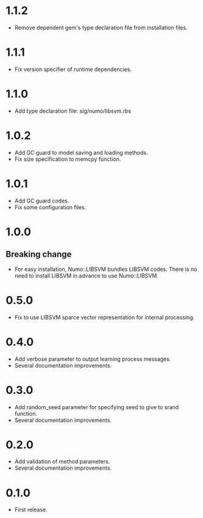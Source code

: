 # 1.1.2
- Remove dependent gem's type declaration file from installation files.

# 1.1.1
- Fix version specifier of runtime dependencies.

# 1.1.0
- Add type declaration file: sig/numo/libsvm.rbs

# 1.0.2
- Add GC guard to model saving and loading methods.
- Fix size specification to memcpy function.

# 1.0.1
- Add GC guard codes.
- Fix some configuration files.

# 1.0.0
## Breaking change
- For easy installation, Numo::LIBSVM bundles LIBSVM codes.
There is no need to install LIBSVM in advance to use Numo::LIBSVM.

# 0.5.0
- Fix to use LIBSVM sparce vector representation for internal processing.

# 0.4.0
- Add verbose parameter to output learning process messages.
- Several documentation improvements.

# 0.3.0
- Add random_seed parameter for specifying seed to give to srand function.
- Several documentation improvements.

# 0.2.0
- Add validation of method parameters.
- Several documentation improvements.

# 0.1.0
- First release.
